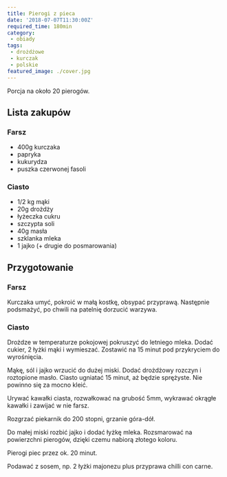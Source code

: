 ```yaml
---
title: Pierogi z pieca
date: '2018-07-07T11:30:00Z'
required_time: 180min
category:
 - obiady
tags:
 - drożdżowe
 - kurczak
 - polskie
featured_image: ./cover.jpg
---
```


Porcja na około 20 pierogów.

<!---- splitter ---->

## Lista zakupów

### Farsz

 - 400g kurczaka
 - papryka
 - kukurydza
 - puszka czerwonej fasoli

### Ciasto
 - 1/2 kg mąki
 - 20g drożdży
 - łyżeczka cukru
 - szczypta soli
 - 40g masła
 - szklanka mleka
 - 1 jajko (+ drugie do posmarowania)

<!---- splitter ---->

## Przygotowanie

### Farsz

Kurczaka umyć, pokroić w małą kostkę, obsypać przyprawą. Następnie podsmażyć,
po chwili na patelnię dorzucić warzywa.

### Ciasto

Drożdze w temperaturze pokojowej pokruszyć do letniego mleka. Dodać cukier, 2 łyżki mąki
i wymieszać. Zostawić na 15 minut pod przykryciem do wyrośnięcia.

Mąkę, sól i jajko wrzucić do dużej miski. Dodać drożdżowy rozczyn i roztopione masło.
Ciasto ugniatać 15 minut, aż będzie sprężyste. Nie powinno się za mocno kleić.

Urywać kawałki ciasta, rozwałkować na grubość 5mm, wykrawać okrągłe kawałki i zawijać
w nie farsz.

Rozgrzać piekarnik do 200 stopni, grzanie góra-dół.

Do małej miski rozbić jajko i dodać łyżkę mleka. Rozsmarować na powierzchni pierogów,
dzięki czemu nabiorą złotego koloru.

Pierogi piec przez ok. 20 minut.

Podawać z sosem, np. 2 łyżki majonezu plus przyprawa chilli con carne.
